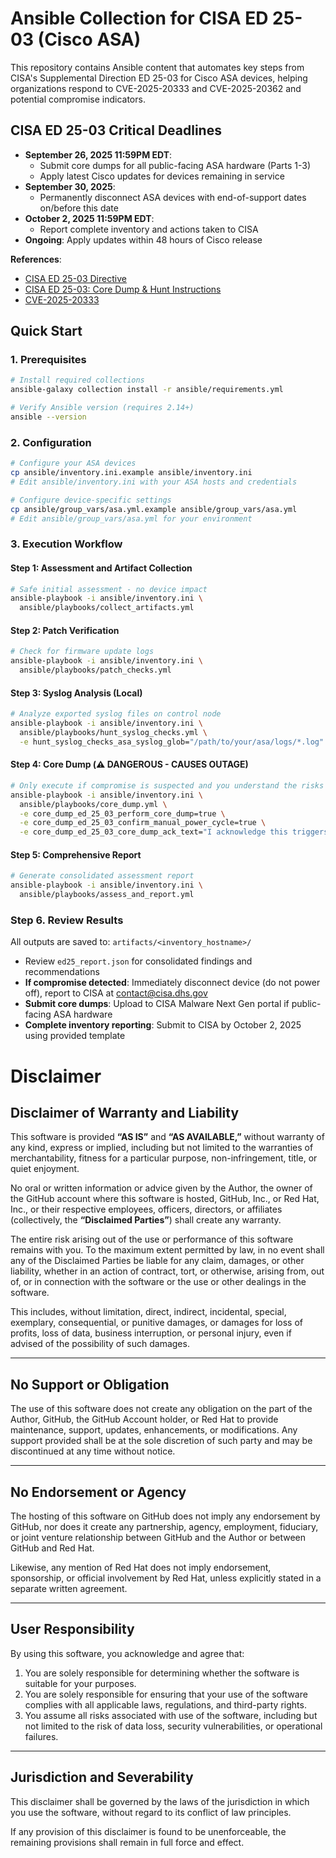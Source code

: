 # Ansible Collection for CISA ED 25-03 (Cisco ASA)

This repository contains Ansible content that automates key steps from CISA's Supplemental Direction ED 25-03 for Cisco ASA devices, helping organizations respond to CVE-2025-20333 and CVE-2025-20362 and potential compromise indicators.

## CISA ED 25-03 Critical Deadlines

- **September 26, 2025 11:59PM EDT**: 
  - Submit core dumps for all public-facing ASA hardware (Parts 1-3)
  - Apply latest Cisco updates for devices remaining in service
- **September 30, 2025**: 
  - Permanently disconnect ASA devices with end-of-support dates on/before this date
- **October 2, 2025 11:59PM EDT**: 
  - Report complete inventory and actions taken to CISA
- **Ongoing**: Apply updates within 48 hours of Cisco release

**References**:
- [CISA ED 25-03 Directive](https://www.cisa.gov/news-events/directives/ed-25-03-identify-and-mitigate-potential-compromise-cisco-devices)
- [CISA ED 25-03: Core Dump & Hunt Instructions](https://www.cisa.gov/news-events/directives/supplemental-direction-ed-25-03-core-dump-and-hunt-instructions)
- [CVE-2025-20333](https://www.cve.org/CVERecord?id=CVE-2025-20333)

## Quick Start

### 1. Prerequisites
```bash
# Install required collections
ansible-galaxy collection install -r ansible/requirements.yml

# Verify Ansible version (requires 2.14+)
ansible --version
```

### 2. Configuration
```bash
# Configure your ASA devices
cp ansible/inventory.ini.example ansible/inventory.ini
# Edit ansible/inventory.ini with your ASA hosts and credentials

# Configure device-specific settings
cp ansible/group_vars/asa.yml.example ansible/group_vars/asa.yml  
# Edit ansible/group_vars/asa.yml for your environment
```

### 3. Execution Workflow

#### Step 1: Assessment and Artifact Collection
```bash
# Safe initial assessment - no device impact
ansible-playbook -i ansible/inventory.ini \
  ansible/playbooks/collect_artifacts.yml
```

#### Step 2: Patch Verification
```bash
# Check for firmware update logs
ansible-playbook -i ansible/inventory.ini \
  ansible/playbooks/patch_checks.yml
```

#### Step 3: Syslog Analysis (Local)
```bash
# Analyze exported syslog files on control node
ansible-playbook -i ansible/inventory.ini \
  ansible/playbooks/hunt_syslog_checks.yml \
  -e hunt_syslog_checks_asa_syslog_glob="/path/to/your/asa/logs/*.log"
```

#### Step 4: Core Dump (⚠️ DANGEROUS - CAUSES OUTAGE)
```bash
# Only execute if compromise is suspected and you understand the risks
ansible-playbook -i ansible/inventory.ini \
  ansible/playbooks/core_dump.yml \
  -e core_dump_ed_25_03_perform_core_dump=true \
  -e core_dump_ed_25_03_confirm_manual_power_cycle=true \
  -e core_dump_ed_25_03_core_dump_ack_text="I acknowledge this triggers immediate reload and potential outage per CISA ED 25-03 guidance."
```

#### Step 5: Comprehensive Report
```bash
# Generate consolidated assessment report
ansible-playbook -i ansible/inventory.ini \
  ansible/playbooks/assess_and_report.yml
```

### Step 6. Review Results
All outputs are saved to: `artifacts/<inventory_hostname>/`
- Review `ed25_report.json` for consolidated findings and recommendations
- **If compromise detected**: Immediately disconnect device (do not power off), report to CISA at contact@cisa.dhs.gov
- **Submit core dumps**: Upload to CISA Malware Next Gen portal if public-facing ASA hardware
- **Complete inventory reporting**: Submit to CISA by October 2, 2025 using provided template

# Disclaimer

## Disclaimer of Warranty and Liability

This software is provided **“AS IS”** and **“AS AVAILABLE,”** without warranty of any kind, express or implied, including but not limited to the warranties of merchantability, fitness for a particular purpose, non-infringement, title, or quiet enjoyment.  

No oral or written information or advice given by the Author, the owner of the GitHub account where this software is hosted, GitHub, Inc., or Red Hat, Inc., or their respective employees, officers, directors, or affiliates (collectively, the **“Disclaimed Parties”**) shall create any warranty.  

The entire risk arising out of the use or performance of this software remains with you. To the maximum extent permitted by law, in no event shall any of the Disclaimed Parties be liable for any claim, damages, or other liability, whether in an action of contract, tort, or otherwise, arising from, out of, or in connection with the software or the use or other dealings in the software.  

This includes, without limitation, direct, indirect, incidental, special, exemplary, consequential, or punitive damages, or damages for loss of profits, loss of data, business interruption, or personal injury, even if advised of the possibility of such damages.  

---

## No Support or Obligation

The use of this software does not create any obligation on the part of the Author, GitHub, the GitHub Account holder, or Red Hat to provide maintenance, support, updates, enhancements, or modifications. Any support provided shall be at the sole discretion of such party and may be discontinued at any time without notice.  

---

## No Endorsement or Agency

The hosting of this software on GitHub does not imply any endorsement by GitHub, nor does it create any partnership, agency, employment, fiduciary, or joint venture relationship between GitHub and the Author or between GitHub and Red Hat.  

Likewise, any mention of Red Hat does not imply endorsement, sponsorship, or official involvement by Red Hat, unless explicitly stated in a separate written agreement.  

---

## User Responsibility

By using this software, you acknowledge and agree that:  

1. You are solely responsible for determining whether the software is suitable for your purposes.  
2. You are solely responsible for ensuring that your use of the software complies with all applicable laws, regulations, and third-party rights.  
3. You assume all risks associated with use of the software, including but not limited to the risk of data loss, security vulnerabilities, or operational failures.  

---

## Jurisdiction and Severability

This disclaimer shall be governed by the laws of the jurisdiction in which you use the software, without regard to its conflict of law principles.  

If any provision of this disclaimer is found to be unenforceable, the remaining provisions shall remain in full force and effect.  
